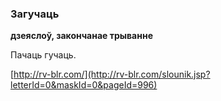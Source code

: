 ### Загучаць
**дзеяслоў, закончанае трыванне**

Пачаць гучаць.

<a rel="author">[http://rv-blr.com/](http://rv-blr.com/slounik.jsp?letterId=0&maskId=0&pageId=996)</a>
